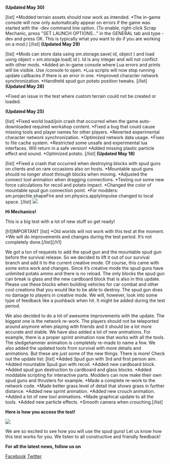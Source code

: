 **(Updated May 30)**

[list]
*Modded terrain assets should now work as intended.
*The in-game console will now only automatically appear on errors if the game was started with the -dev command line option. (To enable, right-click Scrap Mechanic, press "SET LAUNCH OPTIONS..." in the GENERAL tab and type -dev and press OK. This is typically what you want to do if you are working on a mod.)
[/list]
**(Updated May 29)**

[list]
*Mods can store data using sm.storage.save( id, object ) and load using object = sm.storage.load( id ). Id is any integer and will not conflict with other mods.
*Added an in-game console where Lua errors and prints will be visible. Use /console to open.
*Lua scripts will now stop running update callbacks if there is an error in one.
*Improved character network synchronization.
*Handheld spud gun potato position tweaks.
[/list]
**(Updated May 28)**

*Fixed an issue in the test where custom terrain could not be created or loaded.

**(Updated May 25)**

[list]
*Fixed world load/join crash that occurred when the game auto-downloaded required workshop content.
*Fixed a bug that could cause missing tools and player names for other players.
*Reverted experimental character network synchronization.
*Optimized network data usage.
*Fixes to file cache system.
*Restricted some unsafe and experimental lua interfaces. Will return in a safe version!
*Added missing plastic particle effect and sound.
*Optimized potato.
[/list]
**(Updated May 18)**

[list]
*Fixed a crash that occurred when destroying blocks with spud guns on clients and on rare occasions also on hosts.
*Mountable spud guns should no longer shoot through blocks when moving.
*Adjusted the connect tool animation when dragging connections.
*Testing out some new force calculations for recoil and potato impact.
*Changed the color of mountable spud gun connection point.
*For modders: sm.projectile.shapeFire and sm.physics.applyImpulse changed to local space.
[/list]
![](https://i.imgur.com/PBXDBtt.png)

**Hi Mechanics!**


This is a big test with a lot of new stuff so get ready!

[h1]IMPORTANT [list]
*Old worlds will not work with this test at the moment.
*We will do improvements and changes during the test period. It’s not completely done.[/list][/h1]

We got a ton of requests to add the spud gun and the mountable spud gun before the survival release. So we decided to lift it out of our survival branch and add it to the current creative mode. Of course, this came with some extra work and changes. Since it’s creative mode the spud guns have unlimited potato ammo and there is no reload. The only blocks the spud gun can break is glass and the new cardboard block that is also in this update. Please use these blocks when building vehicles for car combat and other cool creations that you would like to be able to destroy. 
The spud gun does no damage to players in creative mode. We will, however, look into some type of feedback like a pushback when hit. It might be added during the test period.

We also decided to do a lot of awesome improvements with the update.
The biggest one is the network re-work. The players should not be teleported around anymore when playing with friends and it should be a lot more accurate and stable. 
We have also added a lot of new animations. For example, there is a proper sprint animation now that works with all the tools. The sledgehammer animation is completely re-made to name a few. We also added the updated tools from survival with more details and animations. But these are just some of the new things. There is more!
Check out the update list:
[list]
*Added Spud gun with 3rd and first person aim.
*Added mountable Spud gun with recoil.
*Added new cardboard block.
*Added spud gun destruction to cardboard and glass blocks.
*Added moddable scripting for interactive parts.
Modders can now make their own spud guns and thrusters for example. 
*Made a complete re-work to the network code. 
*Made better grass level of detail that shows grass in further distance.
*Added new sprint animation.
*Added new crouch animation. 
*Added a lot of new tool animations.
*Made graphical update to all the tools. 
*Added new particle effects.
*Smooth camera when crouching.[/list]

**Here is how you access the test!**

![](http://i.imgur.com/3RWu68O.png)

We are so excited to see how you will use the spud guns!
Let us know how this test works for you. 
We listen to all constructive and friendly feedback!

**For all the latest news, follow us on**

[Facebook](https://www.facebook.com/scrapmechanic/)
[Twitter](https://twitter.com/ScrapMechanic)